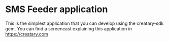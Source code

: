 SMS Feeder application
=======================
This is the simplest application that you can develop using the 
creatary-sdk gem.
You can find a screencast explaining this application in 
<https://creatary.com>
